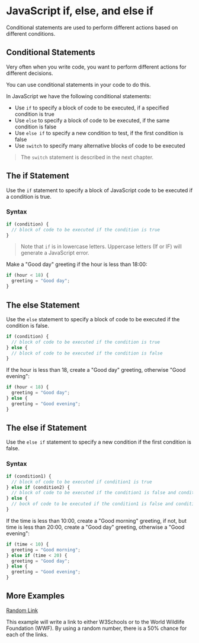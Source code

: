 # JavaScript if, else, and else if

Conditional statements are used to perform different actions based on different conditions.

## Conditional Statements

Very often when you write code, you want to perform different actions for different decisions.

You can use conditional statements in your code to do this.

In JavaScript we have the following conditional statements:

* Use `if` to specify a block of code to be executed, if a specified condition is true
* Use `else` to specify a block of code to be executed, if the same condition is false
* Use `else if` to specify a new condition to test, if the first condition is false
* Use `switch` to specify many alternative blocks of code to be executed

> The `switch` statement is described in the next chapter.

## The if Statement

Use the `if` statement to specify a block of JavaScript code to be executed if a condition is true.

### Syntax

```javascript
if (condition) {
  // block of code to be executed if the condition is true
}
```

> Note that `if` is in lowercase letters. Uppercase letters (If or IF) will generate a JavaScript error.

Make a "Good day" greeting if the hour is less than 18:00:

```javascript
if (hour < 18) {
  greeting = "Good day";
}
```

## The else Statement

Use the `else` statement to specify a block of code to be executed if the condition is false.

```javascript
if (condition) {
  // block of code to be executed if the condition is true
} else {
  // block of code to be executed if the condition is false
}
```

If the hour is less than 18, create a "Good day" greeting, otherwise "Good evening":

```javascript
if (hour < 18) {
  greeting = "Good day";
} else {
  greeting = "Good evening";
}
```

## The else if Statement

Use the `else if` statement to specify a new condition if the first condition is false.

### Syntax

```javascript
if (condition1) {
  // block of code to be executed if condition1 is true
} else if (condition2) {
  // block of code to be executed if the condition1 is false and condition2 is true
} else {
  // bock of code to be executed if the condition1 is false and condition2 is false
}
```

If the time is less than 10:00, create a "Good morning" greeting, if not, but time is less than 20:00, create a "Good day" greeting, otherwise a "Good evening":

```javascript
if (time < 10) {
  greeting = "Good morning";
} else if (time < 20) {
  greeting = "Good day";
} else {
  greeting = "Good evening";
}
```

## More Examples

[Random Link](https://www.w3schools.com/js/tryit.asp?filename=tryjs_randomlink)

This example will write a link to either W3Schools or to the World Wildlife Foundation (WWF). By using a random number, there is a 50% chance for each of the links.


